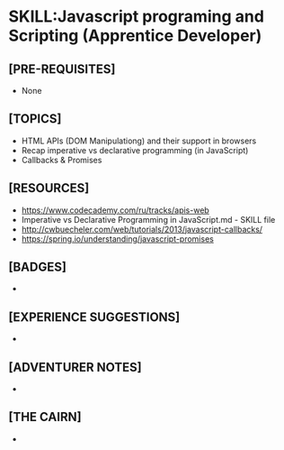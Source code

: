 # SKILL:Javascript programing and Scripting (Apprentice Developer)

## [PRE-REQUISITES]
  * None

## [TOPICS]
  *  HTML APIs (DOM Manipulationg) and their support in browsers
  *  Recap imperative vs declarative programming (in JavaScript)
  *  Callbacks & Promises
  	   
  	
## [RESOURCES]
  * https://www.codecademy.com/ru/tracks/apis-web
  * Imperative vs Declarative Programming in JavaScript.md - SKILL file
  * http://cwbuecheler.com/web/tutorials/2013/javascript-callbacks/
  * https://spring.io/understanding/javascript-promises

## [BADGES]
  * 

## [EXPERIENCE SUGGESTIONS]
  * 

## [ADVENTURER NOTES]
  * 

## [THE CAIRN]
  * 